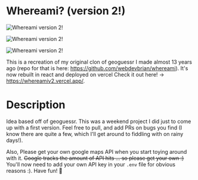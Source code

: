 Whereami? (version 2!)
========


![Whereami version 2!](https://i.imgur.com/ouB3ryy.png)

![Whereami version 2!](https://i.imgur.com/1RlHpxS.png)

![Whereami version 2!](https://i.imgur.com/TfgrDGY.png)

This is a recreation of my original clon of geoguessr I made almost 13 years ago (repo for that is here: https://github.com/webdevbrian/whereami). It's now rebuilt in react and deployed on vercel Check it out here! -> https://whereamiv2.vercel.app/.

# Description
Idea based off of geoguessr. This was a weekend project I did just to come up with a first version. Feel free to pull, and add PRs on bugs you find (I know there are quite a few, which I'll get around to fiddling with on rainy days!).

Also, Please get your own google maps API when you start toying around with it.  ~~Google tracks the amount of API hits ... so please get your own :)~~ You'll now need to add your own API key in your `.env` file for obvious reasons :). Have fun! 🤩
